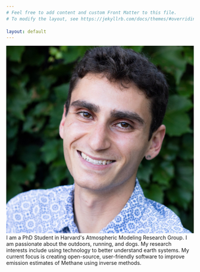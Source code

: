 ```yaml
---
# Feel free to add content and custom Front Matter to this file.
# To modify the layout, see https://jekyllrb.com/docs/themes/#overriding-theme-defaults

layout: default
---
```

<div class="flex-container">
  <img class="img-circle-avatar" src="/images/estrada.jpg">
  <div class="bio">I am a PhD Student in Harvard's Atmospheric Modeling Research Group. I am passionate about the outdoors, running, and dogs. My research interests include using technology to better understand earth systems. My current focus is creating open-source, user-friendly software to improve emission estimates of Methane using inverse methods.</div>  
</div>
